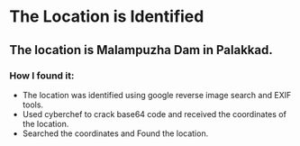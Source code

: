 # The Location is Identified

## The location is Malampuzha Dam in Palakkad.
### How I found it: 
- The location was identified using google reverse image search and EXIF tools.
- Used cyberchef to crack base64 code and received the coordinates of the location.
- Searched the coordinates and Found the location.
